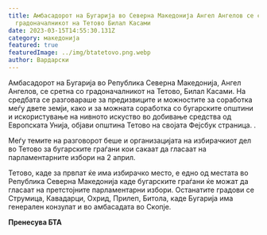 ```yaml
---
title: Амбасадорот на Бугарија во Северна Македонија Ангел Ангелов се сретна со
  градоначалникот на Тетово Билал Касами
date: 2023-03-15T14:55:30.131Z
category: македонија
featured: true
featuredImage: ../img/btatetovo.png.webp
author: Вардарски
---
```


Амбасадорот на Бугарија во Република Северна Македонија, Ангел Ангелов, се сретна со градоначалникот на Тетово, Билал Касами. На средбата се разговараше за предизвиците и можностите за соработка меѓу двете земји, како и за можната соработка со бугарските општини и искористување на нивното искуство во добивање средства од Европската Унија, објави општина Тетово на својата Фејсбук страница. .

Меѓу темите на разговорот беше и организацијата на избирачкиот дел во Тетово за бугарските граѓани кои сакаат да гласаат на парламентарните избори на 2 април.

Тетово, каде за првпат ќе има избирачко место, е едно од местата во Република Северна Македонија каде бугарските граѓани ќе можат да гласаат на претстојните парламентарни избори. Останатите градови се Струмица, Кавадарци, Охрид, Прилеп, Битола, каде Бугарија има генерален конзулат и во амбасадата во Скопје.

**Пренесува БТА**
